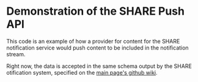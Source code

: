 Demonstration of the SHARE Push API
===============

This code is an example of how a provider for content for the SHARE notification service would push content to be included in the notification stream. 

Right now, the data is accepted in the same schema output by the SHARE otification system, specified on the [main page's github wiki](https://github.com/CenterForOpenScience/SHARE/wiki/SHARE-schema). 
